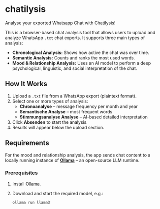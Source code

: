 # chatilysis
Analyse your exported Whatsapp Chat with Chatilysis!

This is a browser-based chat analysis tool that allows users to upload and analyze WhatsApp `.txt` chat exports. It supports three main types of analysis:

- **Chronological Analysis:** Shows how active the chat was over time.
- **Semantic Analysis:** Counts and ranks the most used words.
- **Mood & Relationship Analysis:** Uses an AI model to perform a deep psychological, linguistic, and social interpretation of the chat.

## How It Works

1. Upload a `.txt` file from a WhatsApp export (plaintext format).
2. Select one or more types of analysis:
   - **Chronoanalyse** – message frequency per month and year
   - **Semantische Analyse** – most frequent words
   - **Stimmungsanalyse Analyse** – AI-based detailed interpretation
3. Click **Absenden** to start the analysis.
4. Results will appear below the upload section.

## Requirements

For the mood and relationship analysis, the app sends chat content to a locally running instance of **[Ollama](https://ollama.com/)** – an open-source LLM runtime.

### Prerequisites

1. Install [Ollama](https://ollama.com/).
2. Download and start the required model, e.g.:

   ```bash
   ollama run llama3
